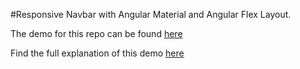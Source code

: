 #Responsive Navbar with Angular Material and Angular Flex Layout.

The demo for this repo can be found [here](https://mainawycliffe.github.io/Responsive-Navbar-with-Angular-Material-and-Angular-Flex-Layout/)

Find the full explanation of this demo [here](https://theinfogrid.com/tech/developers/angular/responsive-navbar-angular-flex-layout/)
